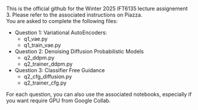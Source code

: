 This is the official github for the Winter 2025 IFT6135 lecture assignement 3. Please refer to the associated instructions on Piazza.  
You are asked to complete the following files:
- Question 1: Variational AutoEncoders:
  - q1_vae.py
  - q1_train_vae.py
- Question 2: Denoising Diffusion Probabilistic Models
  - q2_ddpm.py
  - q2_trainer_ddpm.py
- Question 3: Classifier Free Guidance 
  - q2_cfg_diffusion.py
  - q2_trainer_cfg.py

For each question, you can also use the associated notebooks, especially if you want require GPU from Google Collab. 
